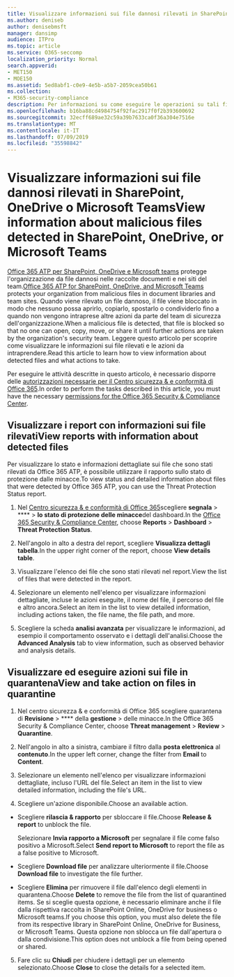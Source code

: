 ```yaml
---
title: Visualizzare informazioni sui file dannosi rilevati in SharePoint, OneDrive o Microsoft Teams
ms.author: deniseb
author: denisebmsft
manager: dansimp
audience: ITPro
ms.topic: article
ms.service: O365-seccomp
localization_priority: Normal
search.appverid:
- MET150
- MOE150
ms.assetid: 5ed8abf1-c0e9-4e5b-a5b7-2059cea50b61
ms.collection:
- M365-security-compliance
description: Per informazioni su come eseguire le operazioni su tali file, vedere l'articolo relativo alla visualizzazione dei file dannosi rilevati in SharePoint, OneDrive o teams.
ms.openlocfilehash: b16ba88cd4984754f92fac2917f0f2b393600692
ms.sourcegitcommit: 32ecff689ae32c59a39b7633ca0f36a304e7516e
ms.translationtype: MT
ms.contentlocale: it-IT
ms.lasthandoff: 07/09/2019
ms.locfileid: "35598842"
---
```

# <a name="view-information-about-malicious-files-detected-in-sharepoint-onedrive-or-microsoft-teams"></a><span data-ttu-id="b8676-103">Visualizzare informazioni sui file dannosi rilevati in SharePoint, OneDrive o Microsoft Teams</span><span class="sxs-lookup"><span data-stu-id="b8676-103">View information about malicious files detected in SharePoint, OneDrive, or Microsoft Teams</span></span>

<span data-ttu-id="b8676-104">[Office 365 ATP per SharePoint, OneDrive e Microsoft teams](atp-for-spo-odb-and-teams.md) protegge l'organizzazione da file dannosi nelle raccolte documenti e nei siti del team.</span><span class="sxs-lookup"><span data-stu-id="b8676-104">[Office 365 ATP for SharePoint, OneDrive, and Microsoft Teams](atp-for-spo-odb-and-teams.md) protects your organization from malicious files in document libraries and team sites.</span></span> <span data-ttu-id="b8676-105">Quando viene rilevato un file dannoso, il file viene bloccato in modo che nessuno possa aprirlo, copiarlo, spostarlo o condividerlo fino a quando non vengono intraprese altre azioni da parte del team di sicurezza dell'organizzazione.</span><span class="sxs-lookup"><span data-stu-id="b8676-105">When a malicious file is detected, that file is blocked so that no one can open, copy, move, or share it until further actions are taken by the organization's security team.</span></span> <span data-ttu-id="b8676-106">Leggere questo articolo per scoprire come visualizzare le informazioni sui file rilevati e le azioni da intraprendere.</span><span class="sxs-lookup"><span data-stu-id="b8676-106">Read this article to learn how to view information about detected files and what actions to take.</span></span> 

<span data-ttu-id="b8676-107">Per eseguire le attività descritte in questo articolo, è necessario disporre delle [autorizzazioni necessarie per il Centro sicurezza &amp; e conformità di Office 365](permissions-in-the-security-and-compliance-center.md).</span><span class="sxs-lookup"><span data-stu-id="b8676-107">In order to perform the tasks described in this article, you must have the necessary [permissions for the Office 365 Security &amp; Compliance Center](permissions-in-the-security-and-compliance-center.md).</span></span> 
  
## <a name="view-reports-with-information-about-detected-files"></a><span data-ttu-id="b8676-108">Visualizzare i report con informazioni sui file rilevati</span><span class="sxs-lookup"><span data-stu-id="b8676-108">View reports with information about detected files</span></span>

<span data-ttu-id="b8676-109">Per visualizzare lo stato e informazioni dettagliate sui file che sono stati rilevati da Office 365 ATP, è possibile utilizzare il rapporto sullo stato di protezione dalle minacce.</span><span class="sxs-lookup"><span data-stu-id="b8676-109">To view status and detailed information about files that were detected by Office 365 ATP, you can use the Threat Protection Status report.</span></span>
  
1. <span data-ttu-id="b8676-110">Nel [Centro sicurezza &amp; e conformità di Office 365](https://protection.office.com)scegliere **segnala** \> \*\*\*\* \> **lo stato di protezione delle minacce**del dashboard.</span><span class="sxs-lookup"><span data-stu-id="b8676-110">In the [Office 365 Security &amp; Compliance Center](https://protection.office.com), choose **Reports** \> **Dashboard** \> **Threat Protection Status**.</span></span>
    
2. <span data-ttu-id="b8676-111">Nell'angolo in alto a destra del report, scegliere **Visualizza dettagli tabella**.</span><span class="sxs-lookup"><span data-stu-id="b8676-111">In the upper right corner of the report, choose **View details table**.</span></span>
    
3. <span data-ttu-id="b8676-112">Visualizzare l'elenco dei file che sono stati rilevati nel report.</span><span class="sxs-lookup"><span data-stu-id="b8676-112">View the list of files that were detected in the report.</span></span>
    
4. <span data-ttu-id="b8676-113">Selezionare un elemento nell'elenco per visualizzare informazioni dettagliate, incluse le azioni eseguite, il nome del file, il percorso del file e altro ancora.</span><span class="sxs-lookup"><span data-stu-id="b8676-113">Select an item in the list to view detailed information, including actions taken, the file name, the file path, and more.</span></span>
    
5. <span data-ttu-id="b8676-114">Scegliere la scheda **analisi avanzata** per visualizzare le informazioni, ad esempio il comportamento osservato e i dettagli dell'analisi.</span><span class="sxs-lookup"><span data-stu-id="b8676-114">Choose the **Advanced Analysis** tab to view information, such as observed behavior and analysis details.</span></span> 
  
## <a name="view-and-take-action-on-files-in-quarantine"></a><span data-ttu-id="b8676-115">Visualizzare ed eseguire azioni sui file in quarantena</span><span class="sxs-lookup"><span data-stu-id="b8676-115">View and take action on files in quarantine</span></span>

1. <span data-ttu-id="b8676-116">Nel centro sicurezza &amp; e conformità di Office 365 scegliere quarantena di **Revisione** \> \*\*\*\* della **gestione** \> delle minacce.</span><span class="sxs-lookup"><span data-stu-id="b8676-116">In the Office 365 Security &amp; Compliance Center, choose **Threat management** \> **Review** \> **Quarantine**.</span></span>
    
2. <span data-ttu-id="b8676-117">Nell'angolo in alto a sinistra, cambiare il filtro dalla **posta elettronica** al **contenuto**.</span><span class="sxs-lookup"><span data-stu-id="b8676-117">In the upper left corner, change the filter from **Email** to **Content**.</span></span>
    
3. <span data-ttu-id="b8676-118">Selezionare un elemento nell'elenco per visualizzare informazioni dettagliate, incluso l'URL del file.</span><span class="sxs-lookup"><span data-stu-id="b8676-118">Select an item in the list to view detailed information, including the file's URL.</span></span>
    
4. <span data-ttu-id="b8676-119">Scegliere un'azione disponibile.</span><span class="sxs-lookup"><span data-stu-id="b8676-119">Choose an available action.</span></span>
    
  - <span data-ttu-id="b8676-120">Scegliere **rilascia &amp; rapporto** per sbloccare il file.</span><span class="sxs-lookup"><span data-stu-id="b8676-120">Choose **Release &amp; report** to unblock the file.</span></span> 
    
    <span data-ttu-id="b8676-121">Selezionare **Invia rapporto a Microsoft** per segnalare il file come falso positivo a Microsoft.</span><span class="sxs-lookup"><span data-stu-id="b8676-121">Select **Send report to Microsoft** to report the file as a false positive to Microsoft.</span></span> 
    
  - <span data-ttu-id="b8676-122">Scegliere **Download file** per analizzare ulteriormente il file.</span><span class="sxs-lookup"><span data-stu-id="b8676-122">Choose **Download file** to investigate the file further.</span></span> 
    
  - <span data-ttu-id="b8676-123">Scegliere **Elimina** per rimuovere il file dall'elenco degli elementi in quarantena.</span><span class="sxs-lookup"><span data-stu-id="b8676-123">Choose **Delete** to remove the file from the list of quarantined items.</span></span> <span data-ttu-id="b8676-124">Se si sceglie questa opzione, è necessario eliminare anche il file dalla rispettiva raccolta in SharePoint Online, OneDrive for business o Microsoft teams.</span><span class="sxs-lookup"><span data-stu-id="b8676-124">If you choose this option, you must also delete the file from its respective library in SharePoint Online, OneDrive for Business, or Microsoft Teams.</span></span> <span data-ttu-id="b8676-125">Questa opzione non sblocca un file dall'apertura o dalla condivisione.</span><span class="sxs-lookup"><span data-stu-id="b8676-125">This option does not unblock a file from being opened or shared.</span></span> 
    
5. <span data-ttu-id="b8676-126">Fare clic su **Chiudi** per chiudere i dettagli per un elemento selezionato.</span><span class="sxs-lookup"><span data-stu-id="b8676-126">Choose **Close** to close the details for a selected item.</span></span> 
  
  

